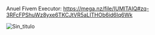 Anuel Fivem Executor: https://mega.nz/file/IUMlTAIQ#zq-3RFcFPShuWz8yxe6TKCJtVR5aLITHOb6id6Iq6Wk


![Sin_titulo](https://github.com/FivemCrack/Anuel-Executor-Fivem/assets/139405866/1f1f9e04-ff2e-467d-b624-0a5bee9ce3ca)
